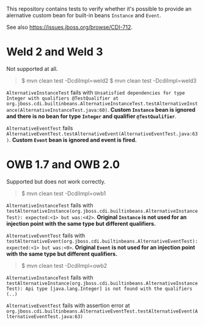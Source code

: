 This repository contains tests to verify whether it's possible to provide an alernative custom bean for built-in beans `Instance` and `Event`.

See also https://issues.jboss.org/browse/CDI-712.

Weld 2 and Weld 3
=================
Not supported at all.

> $ mvn clean test -DcdiImpl=weld2
> $ mvn clean test -DcdiImpl=weld3

`AlternativeInstanceTest` fails with `Unsatisfied dependencies for type Integer with qualifiers @TestQualifier at org.jboss.cdi.builtinbeans.AlternativeInstanceTest.testAlternativeInstance(AlternativeInstanceTest.java:60)`.
**Custom `Instance` bean is ignored and there is no bean for type `Integer` and qualifier `@TestQualifier`**.

`AlternativeEventTest` fails `AlternativeEventTest.testAlternativeEvent(AlternativeEventTest.java:63)`.
**Custom `Event` bean is ignored and event is fired.**

OWB 1.7 and OWB 2.0
===================
Supported but does not work correctly.

> $ mvn clean test -DcdiImpl=owb1

`AlternativeInstanceTest` fails with `testAlternativeInstance(org.jboss.cdi.builtinbeans.AlternativeInstanceTest): expected:<1> but was:<42>`.
**Original `Instance` is not used for an injection point with the same type but different qualifiers.**

`AlternativeEventTest` fails with `testAlternativeEvent(org.jboss.cdi.builtinbeans.AlternativeEventTest): expected:<1> but was:<0>`.
**Original `Event` is not used for an injection point with the same type but different qualifiers.**

> $ mvn clean test -DcdiImpl=owb2

`AlternativeInstanceTest` fails with `testAlternativeInstance(org.jboss.cdi.builtinbeans.AlternativeInstanceTest): Api type [java.lang.Integer] is not found with the qualifiers (..)`

`AlternativeEventTest` fails with assertion error at `org.jboss.cdi.builtinbeans.AlternativeEventTest.testAlternativeEvent(AlternativeEventTest.java:63)`
